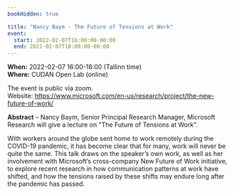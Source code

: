 ```yaml
---
bookHidden: true

title: "Nancy Baym - The Future of Tensions at Work"
event:
  start: 2022-02-07T16:00:00-00:00
  end: 2021-02-07T18:00:00-00:00
---
```


**When:**  2022-02-07 16:00-18:00 (Tallinn time)  
**Where:** CUDAN Open Lab (online)

The event is public via zoom.  
Website: https://www.microsoft.com/en-us/research/project/the-new-future-of-work/


<!--more-->
**Abstract** – Nancy Baym, Senior Principal Research Manager, Microsoft Research will give a lecture on "The Future of Tensions at Work".  

With workers around the globe sent home to work remotely during the COVID-19 pandemic, it has become clear that for many, work will never be quite the same. This talk draws on the speaker’s own work, as well as her involvement with Microsoft’s cross-company New Future of Work initiative, to explore recent research in how communication patterns at work have shifted, and how the tensions raised by these shifts may endure long after the pandemic has passed.
